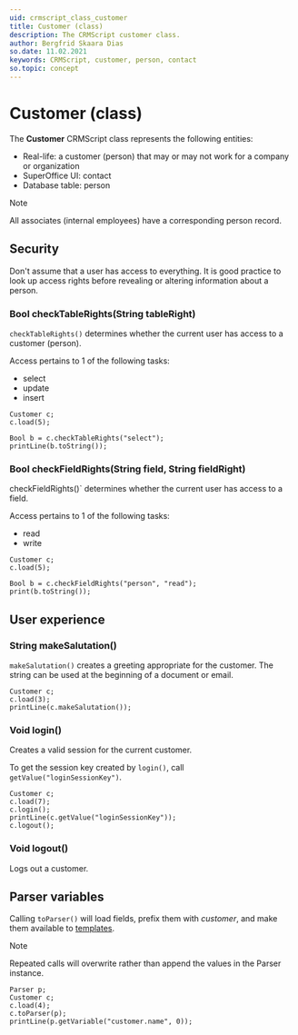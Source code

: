 ```yaml
---
uid: crmscript_class_customer
title: Customer (class)
description: The CRMScript customer class.
author: Bergfrid Skaara Dias
so.date: 11.02.2021
keywords: CRMScript, customer, person, contact
so.topic: concept
---
```


# Customer (class)

The **Customer** CRMScript class represents the following entities:

* Real-life: a customer (person) that may or may not work for a company or organization
* SuperOffice UI: contact
* Database table: person

> [!NOTE]
> All associates (internal employees) have a corresponding person record.

## Security

Don't assume that a user has access to everything. It is good practice to look up access rights before revealing or altering information about a person.

### Bool checkTableRights(String tableRight)

`checkTableRights()` determines whether the current user has access to a customer (person).

Access pertains to 1 of the following tasks:

* select
* update
* insert

```crmscript!
Customer c;
c.load(5);

Bool b = c.checkTableRights("select");
printLine(b.toString());
```

### Bool checkFieldRights(String field, String fieldRight)

checkFieldRights()` determines whether the current user has access to a field.

Access pertains to 1 of the following tasks:

* read
* write

```crmscript
Customer c;
c.load(5);

Bool b = c.checkFieldRights("person", "read");
print(b.toString());
```

## User experience

### String makeSalutation()

`makeSalutation()` creates a greeting appropriate for the customer. The string can be used at the beginning of a document or email.

```crmscript!
Customer c;
c.load(3);
printLine(c.makeSalutation());
```

### Void login()

Creates a valid session for the current customer.

To get the session key created by `login()`, call `getValue("loginSessionKey")`.

```crmscript!
Customer c;
c.load(7);
c.login();
printLine(c.getValue("loginSessionKey"));
c.logout();
```

### Void logout()

Logs out a customer.

## Parser variables

Calling `toParser()` will load fields, prefix them with *customer*, and make them available to [templates][2].

> [!NOTE]
> Repeated calls will overwrite rather than append the values in the Parser instance.

```crmscript!
Parser p;
Customer c;
c.load(4);
c.toParser(p);
printLine(p.getVariable("customer.name", 0));
```

<!-- Referenced links -->
[2]: ../../../automation/crmscript/parser-and-templates/reply-template.md
